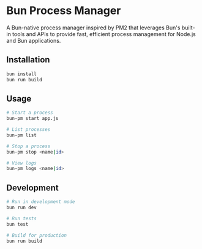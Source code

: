 # Bun Process Manager

A Bun-native process manager inspired by PM2 that leverages Bun's built-in tools and APIs to provide fast, efficient process management for Node.js and Bun applications.

## Installation

```bash
bun install
bun run build
```

## Usage

```bash
# Start a process
bun-pm start app.js

# List processes
bun-pm list

# Stop a process
bun-pm stop <name|id>

# View logs
bun-pm logs <name|id>
```

## Development

```bash
# Run in development mode
bun run dev

# Run tests
bun test

# Build for production
bun run build
```